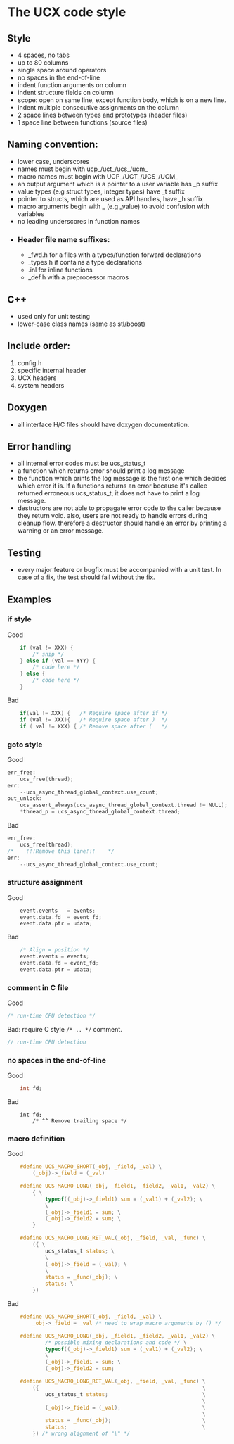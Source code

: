 # The UCX code style

## Style
  * 4 spaces, no tabs
  * up to 80 columns
  * single space around operators
  * no spaces in the end-of-line
  * indent function arguments on column
  * indent structure fields on column
  * scope: open on same line, except function body, which is on a new line.
  * indent multiple consecutive assignments on the column
  * 2 space lines between types and prototypes (header files)
  * 1 space line between functions (source files) 


## Naming convention:
  * lower case, underscores
  * names must begin with ucp_/uct_/ucs_/ucm_
  * macro names must begin with UCP_/UCT_/UCS_/UCM_
  * an output argument which is a pointer to a user variable has _p suffix
  * value types (e.g struct types, integer types) have _t suffix
  * pointer to structs, which are used as API handles, have _h suffix
  * macro arguments begin with _ (e.g _value) to avoid confusion with variables
  * no leading underscores in function names
  * ### Header file name suffixes:
     * _fwd.h   for a files with a types/function forward declarations
     * _types.h if contains a type declarations
     * .inl     for inline functions
     * _def.h   with a preprocessor macros


## C++
  * used only for unit testing
  * lower-case class names (same as stl/boost)
 

## Include order:
   1. config.h
   2. specific internal header
   3. UCX headers
   4. system headers


## Doxygen
  * all interface H/C files should have doxygen documentation.
 

## Error handling
  * all internal error codes must be ucs_status_t
  * a function which returns error should print a log message
  * the function which prints the log message is the first one which decides which
    error it is. If a functions returns an error because it's callee returned 
    erroneous ucs_status_t, it does not have to print a log message.
  * destructors are not able to propagate error code to the caller because they
    return void. also, users are not ready to handle errors during cleanup flow.
    therefore a destructor should handle an error by printing a warning or an
    error message.


## Testing
  * every major feature or bugfix must be accompanied with a unit test. In case
    of a fix, the test should fail without the fix.


## Examples

### if style

Good
```C
    if (val != XXX) {
        /* snip */
    } else if (val == YYY) {
        /* code here */
    } else {
        /* code here */
    }
```

Bad
```C
    if(val != XXX) {   /* Require space after if */
    if (val != XXX){   /* Require space after )  */
    if ( val != XXX) { /* Remove space after (   */
```

### goto style

Good
```C
err_free:
    ucs_free(thread);
err:
    --ucs_async_thread_global_context.use_count;
out_unlock:
    ucs_assert_always(ucs_async_thread_global_context.thread != NULL);
    *thread_p = ucs_async_thread_global_context.thread;
```

Bad
```C
err_free:
    ucs_free(thread);
/*    !!!Remove this line!!!    */
err:
    --ucs_async_thread_global_context.use_count;
```

### structure assignment

Good

```C
    event.events   = events;
    event.data.fd  = event_fd;
    event.data.ptr = udata;

```

Bad
```C
    /* Align = position */
    event.events = events;
    event.data.fd = event_fd;
    event.data.ptr = udata;
```

### comment in C file

Good
```C
/* run-time CPU detection */
```

Bad: require C style `/* .. */` comment.

```C
// run-time CPU detection
```

### no spaces in the end-of-line

Good
```C
    int fd;
```

Bad
```
    int fd;  
        /* ^^ Remove trailing space */
```

### macro definition

Good
```C
    #define UCS_MACRO_SHORT(_obj, _field, _val) \
        (_obj)->_field = (_val)

    #define UCS_MACRO_LONG(_obj, _field1, _field2, _val1, _val2) \
        { \
            typeof((_obj)->_field1) sum = (_val1) + (_val2); \
            \
            (_obj)->_field1 = sum; \
            (_obj)->_field2 = sum; \
        }

    #define UCS_MACRO_LONG_RET_VAL(_obj, _field, _val, _func) \
        ({ \
            ucs_status_t status; \
            \
            (_obj)->_field = (_val); \
            \
            status = _func(_obj); \
            status; \
        })
```

Bad
```C
    #define UCS_MACRO_SHORT(_obj, _field, _val) \
        _obj->_field = _val /* need to wrap macro arguments by () */

    #define UCS_MACRO_LONG(_obj, _field1, _field2, _val1, _val2) \
            /* possible mixing declarations and code */ \
            typeof((_obj)->_field1) sum = (_val1) + (_val2); \
            \
            (_obj)->_field1 = sum; \
            (_obj)->_field2 = sum;

    #define UCS_MACRO_LONG_RET_VAL(_obj, _field, _val, _func) \
        ({                                                    \
            ucs_status_t status;                              \
                                                              \
            (_obj)->_field = (_val);                          \
                                                              \
            status = _func(_obj);                             \
            status;                                           \
        }) /* wrong alignment of "\" */
```
